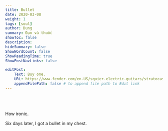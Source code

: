 ```yaml
---
title: Bullet
date: 2020-03-08
weight: 1
tags: [soul]
author: Dung
summary: Đạn và thuốc
showToc: false
description: 
hideSummary: false
ShowWordCount: false
ShowReadingTime: true
ShowPostNavLinks: false

editPost:
    Text: Buy one.
    URL: https://www.fender.com/en-US/squier-electric-guitars/stratocaster/bullet-stratocaster-ht-hss/0371005532.html
    appendFilePath: false # to append file path to Edit link
---
```

\
\
\
How ironic.

Six days later, I got a bullet in my chest.​
\
​\
​
<!-- ![alt text](jane.png) -->
<!-- ![alt text](museum.png) -->

<!-- " Basically, it takes place in the hippocampus. Neural connections are formed. The senses make the neurons express signals that go right back to the same part of the brain as before. Where memory is stored. It's something called relational memory. Don't quote me on that, I'm rusty on my biology. " -->
